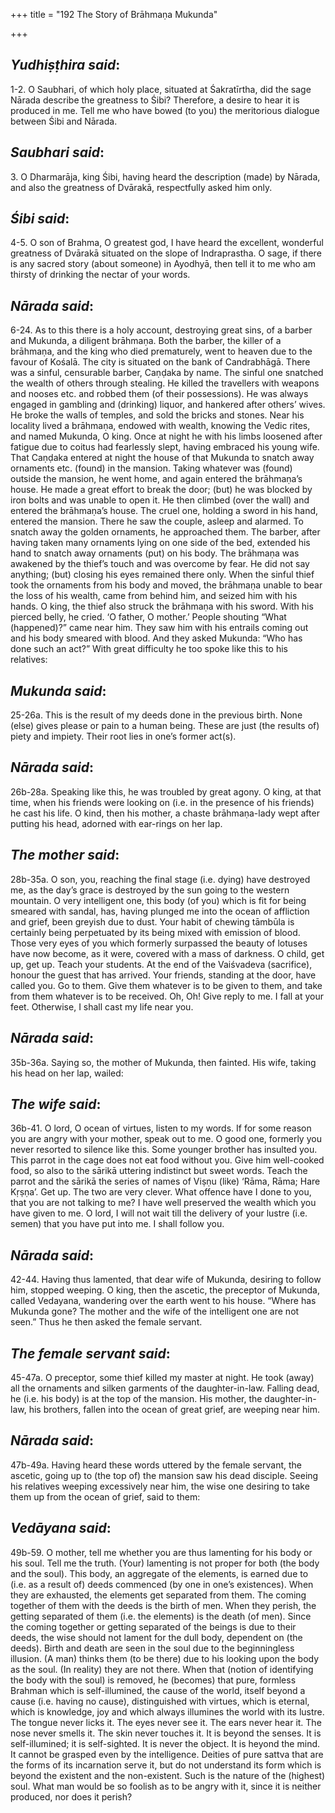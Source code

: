 +++
title = "192 The Story of Brāhmaṇa Mukunda"

+++
 

## *Yudhiṣṭhira said*:

1-2. O Saubhari, of which holy place, situated at Śakratīrtha, did the sage Nārada describe the greatness to Śibi? Therefore, a desire to hear it is produced in me. Tell me who have bowed (to you) the meritorious dialogue between Śibi and Nārada.

## *Saubhari said*:

3\. O Dharmarāja, king Śibi, having heard the description (made) by Nārada, and also the greatness of Dvārakā, respectfully asked him only.

## *Śibi said*:

4-5. O son of Brahma, O greatest god, I have heard the excellent, wonderful greatness of Dvārakā situated on the slope of Indraprastha. O sage, if there is any sacred story (about someone) in Ayodhyā, then tell it to me who am thirsty of drinking the nectar of your words.

## *Nārada said*:

6-24. As to this there is a holy account, destroying great sins, of a barber and Mukunda, a diligent brāhmaṇa. Both the barber, the killer of a brāhmaṇa, and the king who died prematurely, went to heaven due to the favour of Kośalā. The city is situated on the bank of Candrabhāgā. There was a sinful, censurable barber, Caṇḍaka by name. The sinful one snatched the wealth of others through stealing. He killed the travellers with weapons and nooses etc. and robbed them (of their possessions). He was always engaged in gambling and (drinking) liquor, and hankered after others’ wives. He broke the walls of temples, and sold the bricks and stones. Near his locality lived a brāhmaṇa, endowed with wealth, knowing the Vedic rites, and named Mukunda, O king. Once at night he with his limbs loosened after fatigue due to coitus had fearlessly slept, having embraced his young wife. That Caṇḍaka entered at night the house of that Mukunda to snatch away ornaments etc. (found) in the mansion. Taking whatever was (found) outside the mansion, he went home, and again entered the brāhmaṇa’s house. He made a great effort to break the door; (but) he was blocked by iron bolts and was unable to open it. He then climbed (over the wall) and entered the brāhmaṇa’s house. The cruel one, holding a sword in his hand, entered the mansion. There he saw the couple, asleep and alarmed. To snatch away the golden ornaments, he approached them. The barber, after having taken many ornaments lying on one side of the bed, extended his hand to snatch away ornaments (put) on his body. The brāhmaṇa was awakened by the thief’s touch and was overcome by fear. He did not say anything; (but) closing his eyes remained there only. When the sinful thief took the ornaments from his body and moved, the brāhmaṇa unable to bear the loss of his wealth, came from behind him, and seized him with his hands. O king, the thief also struck the brāhmaṇa with his sword. With his pierced belly, he cried. ‘O father, O mother.’ People shouting “What (happened)?” came near him. They saw him with his entrails coming out and his body smeared with blood. And they asked Mukunda: “Who has done such an act?” With great difficulty he too spoke like this to his relatives:

## *Mukunda said*:

25-26a. This is the result of my deeds done in the previous birth. None (else) gives please or pain to a human being. These are just (the results of) piety and impiety. Their root lies in one’s former act(s).

## *Nārada said*:

26b-28a. Speaking like this, he was troubled by great agony. O king, at that time, when his friends were looking on (i.e. in the presence of his friends) he cast his life. O kind, then his mother, a chaste brāhmaṇa-lady wept after putting his head, adorned with ear-rings on her lap.

## *The mother said*:

28b-35a. O son, you, reaching the final stage (i.e. dying) have destroyed me, as the day’s grace is destroyed by the sun going to the western mountain. O very intelligent one, this body (of you) which is fit for being smeared with sandal, has, having plunged me into the ocean of affliction and grief, been greyish due to dust. Your habit of chewing tāmbūla is certainly being perpetuated by its being mixed with emission of blood. Those very eyes of you which formerly surpassed the beauty of lotuses have now become, as it were, covered with a mass of darkness. O child, get up, get up. Teach your students. At the end of the Vaiśvadeva (sacrifice), honour the guest that has arrived. Your friends, standing at the door, have called you. Go to them. Give them whatever is to be given to them, and take from them whatever is to be received. Oh, Oh! Give reply to me. I fall at your feet. Otherwise, I shall cast my life near you.

## *Nārada said*:

35b-36a. Saying so, the mother of Mukunda, then fainted. His wife, taking his head on her lap, wailed:

## *The wife said*:

36b-41. O lord, O ocean of virtues, listen to my words. If for some reason you are angry with your mother, speak out to me. O good one, formerly you never resorted to silence like this. Some younger brother has insulted you. This parrot in the cage does not eat food without you. Give him well-cooked food, so also to the sārikā uttering indistinct but sweet words. Teach the parrot and the sārikā the series of names of Viṣṇu (like) ‘Rāma, Rāma; Hare Kṛṣṇa’. Get up. The two are very clever. What offence have I done to you, that you are not talking to me? I have well preserved the wealth which you have given to me. O lord, I will not wait till the delivery of your lustre (i.e. semen) that you have put into me. I shall follow you.

## *Nārada said*:

42-44. Having thus lamented, that dear wife of Mukunda, desiring to follow him, stopped weeping. O king, then the ascetic, the preceptor of Mukunda, called Vedayana, wandering over the earth went to his house. “Where has Mukunda gone? The mother and the wife of the intelligent one are not seen.” Thus he then asked the female servant.

## *The female servant said*:

45-47a. O preceptor, some thief killed my master at night. He took (away) all the ornaments and silken garments of the daughter-in-law. Falling dead, he (i.e. his body) is at the top of the mansion. His mother, the daughter-in-law, his brothers, fallen into the ocean of great grief, are weeping near him.

## *Nārada said*:

47b-49a. Having heard these words uttered by the female servant, the ascetic, going up to (the top of) the mansion saw his dead disciple. Seeing his relatives weeping excessively near him, the wise one desiring to take them up from the ocean of grief, said to them:

## *Vedāyana said*:

49b-59. O mother, tell me whether you are thus lamenting for his body or his soul. Tell me the truth. (Your) lamenting is not proper for both (the body and the soul). This body, an aggregate of the elements, is earned due to (i.e. as a result of) deeds commenced (by one in one’s existences). When they are exhausted, the elements get separated from them. The coming together of them with the deeds is the birth of men. When they perish, the getting separated of them (i.e. the elements) is the death (of men). Since the coming together or getting separated of the beings is due to their deeds, the wise should not lament for the dull body, dependent on (the deeds). Birth and death are seen in the soul due to the beginningless illusion. (A man) thinks them (to be there) due to his looking upon the body as the soul. (In reality) they are not there. When that (notion of identifying the body with the soul) is removed, he (becomes) that pure, formless Brahman which is self-illumined, the cause of the world, itself beyond a cause (i.e. having no cause), distinguished with virtues, which is eternal, which is knowledge, joy and which always illumines the world with its lustre. The tongue never licks it. The eyes never see it. The ears never hear it. The nose never smells it. The skin never touches it. It is beyond the senses. It is self-illumined; it is self-sighted. It is never the object. It is heyond the mind. It cannot be grasped even by the intelligence. Deities of pure sattva that are the forms of its incarnation serve it, but do not understand its form which is beyond the existent and the non-existent. Such is the nature of the (highest) soul. What man would be so foolish as to be angry with it, since it is neither produced, nor does it perish?


